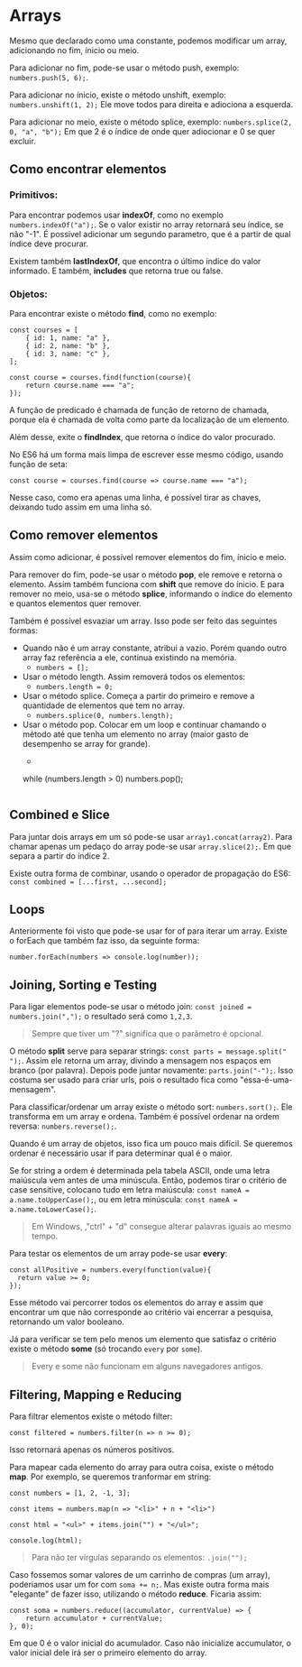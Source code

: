# Arrays

Mesmo que declarado como uma constante, podemos modificar um array, adicionando no fim, ínicio ou meio.

Para adicionar no fim, pode-se usar o método push, exemplo: `numbers.push(5, 6);`.

Para adicionar no ínicio, existe o método unshift, exemplo: `numbers.unshift(1, 2);` 
Ele move todos para direita e adiociona a esquerda.

Para adicionar no meio, existe o método splice, exemplo:
`numbers.splice(2, 0, "a", "b");`
Em que 2 é o índice de onde quer adiocionar e 0 se quer excluir. 

## Como encontrar elementos

### Primitivos:

Para encontrar podemos usar **indexOf**, como no exemplo `numbers.indexOf("a");`. Se o valor existir no array retornará seu índice, se não "-1". É possível adicionar um segundo parametro, que é a partir de qual índice deve procurar. 

Existem também **lastIndexOf**, que encontra o último índice do valor informado. E também, **includes** que retorna true ou false.

### Objetos:

Para encontrar existe o método **find**, como no exemplo:
```
const courses = [
    { id: 1, name: "a" },
    { id: 2, name: "b" },
    { id: 3, name: "c" },
];

const course = courses.find(function(course){
    return course.name === "a";
}); 
```
A função de predicado é chamada de função de retorno de chamada, porque ela é chamada de volta como parte da localização de um elemento. 

Além desse, exite o **findIndex**, que retorna o índice do valor procurado. 

No ES6 há um forma mais limpa de escrever esse mesmo código, usando função de seta:

```
const course = courses.find(course => course.name === "a"); 
```
Nesse caso, como era apenas uma linha, é possível tirar as chaves, deixando tudo assim em uma linha só. 

## Como remover elementos

Assim como adicionar, é possível remover elementos do fim, ínicio e meio.

Para remover do fim, pode-se usar o método **pop**, ele remove e retorna o elemento. Assim também funciona com **shift** que remove do ínicio. E para remover no meio, usa-se o método **splice**, informando o índice do elemento e quantos elementos quer remover. 

Também é possível esvaziar um array. Isso pode ser feito das seguintes formas:
- Quando não é um array constante, atribui a vazio. Porém quando outro array faz referência a ele, continua existindo na memória.
  - `numbers = [];`
- Usar o método length. Assim removerá todos os elementos:
  - `numbers.length = 0;`
- Usar o método splice. Começa a partir do primeiro e remove a quantidade de elementos que tem no array.
  - `numbers.splice(0, numbers.length);`
- Usar o método pop. Colocar em um loop e continuar chamando o método até que tenha um elemento no array (maior gasto de desempenho se array for grande).
  - ```
  while (numbers.length > 0)
    numbers.pop();
  ```

## Combined e Slice

Para juntar dois arrays em um só pode-se usar `array1.concat(array2)`. 
Para chamar apenas um pedaço do array pode-se usar `array.slice(2);`. Em que separa a partir do índice 2. 

Existe outra forma de combinar, usando o operador de propagação do ES6: `const combined = [...first, ...second];` 

## Loops

Anteriormente foi visto que pode-se usar for of para iterar um array. Existe o forEach que também faz isso, da seguinte forma:
```
number.forEach(numbers => console.log(number)); 
```

## Joining, Sorting e Testing

Para ligar elementos pode-se usar o método join: `const joined = numbers.join(",");` o resultado será como `1,2,3`.

> Sempre que tiver um "?" significa que o parâmetro é opcional.

O método **split** serve para separar strings: `const parts = message.split(" ");`. Assim ele retorna um array, divindo a mensagem nos espaços em branco (por palavra). Depois pode juntar novamente: `parts.join("-");`. Isso costuma ser usado para criar urls, pois o resultado fica como "essa-é-uma-mensagem". 

Para classificar/ordenar um array existe o método sort: `numbers.sort();`. Ele transforma em um array e ordena. Também é possível ordenar na ordem reversa: `numbers.reverse();`.

Quando é um array de objetos, isso fica um pouco mais difícil. Se queremos ordenar é necessário usar if para determinar qual é o maior. 

Se for string a ordem é determinada pela tabela ASCII, onde uma letra maiúscula vem antes de uma minúscula. Então, podemos tirar o critério de case sensitive, colocano tudo em letra maiúscula: `const nameA = a.name.toUpperCase();`, ou em letra minúscula: `const nameA = a.name.toLowerCase();`.

> Em Windows, ,"ctrl" + "d" consegue alterar palavras iguais ao mesmo tempo.

Para testar os elementos de um array pode-se usar **every**:
```
const allPositive = numbers.every(function(value){
  return value >= 0;
});
```
Esse método vai percorrer todos os elementos do array e assim que encontrar um que não corresponde ao critério vai encerrar a pesquisa, retornando um valor booleano.

Já para verificar se tem pelo menos um elemento que satisfaz o critério existe o método **some** (só trocando `every` por `some`).
 
> Every e some não funcionam em alguns navegadores antigos.

## Filtering, Mapping e Reducing

Para filtrar elementos existe o método filter:
```
const filtered = numbers.filter(n => n >= 0);
```
Isso retornará apenas os números positivos.

Para mapear cada elemento do array para outra coisa, existe o método **map**. Por exemplo, se queremos tranformar em string:

``` 
const numbers = [1, 2, -1, 3];

const items = numbers.map(n => "<li>" + n + "<li>")

const html = "<ul>" + items.join("") + "</ul>";

console.log(html);
```

>Para não ter vírgulas separando os elementos: `.join("");`

Caso fossemos somar valores de um carrinho de compras (um array), poderiamos usar um for com `soma += n;`. Mas existe outra forma mais "elegante" de fazer isso, utilizando o método **reduce**. Ficaria assim:
```
const soma = numbers.reduce((accumulator, currentValue) => {
    return accumulator + currentValue;
}, 0);
```
Em que 0 é o valor inicial do acumulador. Caso não inicialize accumulator, o valor inicial dele irá ser o primeiro elemento do array. 